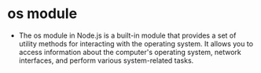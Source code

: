 # os module
- The os module in Node.js is a built-in module that provides a set of utility methods for interacting with the operating system. It allows you to access information about the computer's operating system, network interfaces, and perform various system-related tasks.

